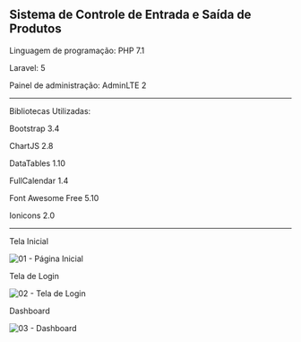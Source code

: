 <h2>Sistema de Controle de Entrada e Saída de Produtos</h2>

<p>Linguagem de programação: PHP 7.1</p>
<p>Laravel: 5</p>
<p>Painel de administração: AdminLTE 2</p>

<hr/>

<p>Bibliotecas Utilizadas:</p>
<p>Bootstrap 3.4</p>
<p>ChartJS 2.8</p>
<p>DataTables 1.10</p>
<p>FullCalendar 1.4</p>
<p>Font Awesome Free 5.10</p>
<p>Ionicons 2.0</p>

<hr/>

Tela Inicial

![01 - Página Inicial](https://user-images.githubusercontent.com/46008964/224045952-12ed3040-1672-450a-bb5d-2d7f05a46109.png)

Tela de Login

![02 - Tela de Login](https://user-images.githubusercontent.com/46008964/224046047-8f2e2a8c-e78e-4cd6-ba68-70e8032d3538.png)

Dashboard

![03 - Dashboard](https://user-images.githubusercontent.com/46008964/224138506-815be77b-90af-41f9-a018-0c22eab571d6.png)

